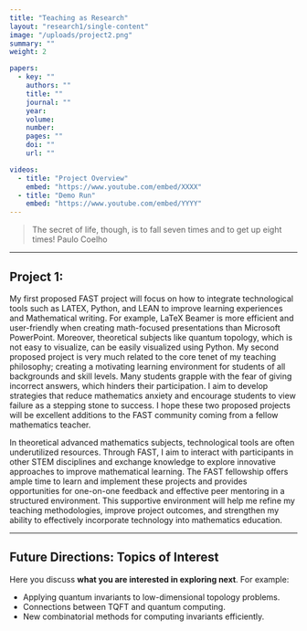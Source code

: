 ```yaml
---
title: "Teaching as Research"
layout: "research1/single-content"
image: "/uploads/project2.png"
summary: ""
weight: 2

papers:
  - key: ""
    authors: ""
    title: ""
    journal: ""
    year: 
    volume: 
    number: 
    pages: ""
    doi: ""
    url: ""

videos:
  - title: "Project Overview"
    embed: "https://www.youtube.com/embed/XXXX"
  - title: "Demo Run"
    embed: "https://www.youtube.com/embed/YYYY"
---
```


> The secret of life, though, is to fall seven times and to get up eight times!
Paulo Coelho


---

## Project 1: 

My first proposed FAST project will focus on how to integrate technological tools such as LATEX, Python, and LEAN to improve learning experiences and Mathematical writing. For example, LaTeX Beamer is more efficient and user-friendly when creating math-focused presentations than Microsoft PowerPoint. Moreover, theoretical subjects like quantum topology, which is not easy to visualize, can be easily visualized using Python. My second proposed project is very much related to the core tenet of my teaching philosophy; creating a motivating learning environment for students of all backgrounds and skill levels. Many students grapple with the fear of giving incorrect answers, which hinders their participation. I aim to develop strategies that reduce mathematics anxiety and encourage students to view failure as a stepping stone to success. I hope these two proposed projects will be excellent additions to the FAST community coming from a fellow mathematics teacher.

In theoretical advanced mathematics subjects, technological tools are often underutilized resources. Through FAST, I aim to interact with participants in other STEM disciplines and exchange knowledge to explore innovative approaches to improve mathematical learning. The FAST fellowship offers ample time to learn and implement these projects and provides opportunities for one-on-one feedback and effective peer mentoring in a structured environment. This supportive environment will help me refine my teaching methodologies, improve project outcomes, and strengthen my ability to effectively incorporate technology into mathematics education. 

---

## Future Directions: Topics of Interest

Here you discuss **what you are interested in exploring next**. For example:

- Applying quantum invariants to low-dimensional topology problems.
- Connections between TQFT and quantum computing.
- New combinatorial methods for computing invariants efficiently.
